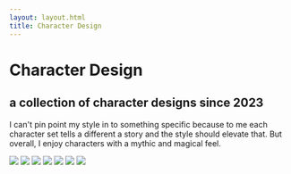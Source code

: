```yaml
---
layout: layout.html
title: Character Design
---
```

<div class="leftPage">
               <div class="content singlePage">
               <div class="titleOfContent">
               <h1>Character Design</h1>
               <h2>a collection of character designs since 2023</h2>
               </div>
               <p>I can't pin point my style in to something specific because to me each character set tells a different a story and the style should elevate that. But overall, I enjoy characters with a mythic and magical feel. </p>
               </div>  
</div>
<div class="rightPage">
     <div class="collection">
          <img src="../img/characters/fishTrio.png">
          <img src="../img/characters/star.png">
          <img src="../img/characters/hero.png">
          <img src="../img/characters/god.png">
          <img src="../img/characters/weapon.png">
          <img src="../img/characters/sketch.png">
          <img src="../img/characters/card.png">
     </div>
</div>
